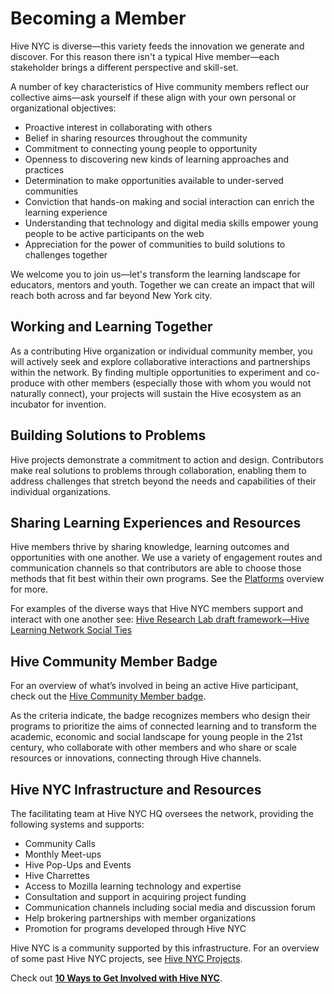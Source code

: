 # Becoming a Member

Hive NYC is diverse—this variety feeds the innovation we generate and discover. For this reason there isn't a typical Hive member—each stakeholder brings a different perspective and skill-set.

A number of key characteristics of Hive community members reflect our collective aims—ask yourself if these align with your own personal or organizational objectives:
* Proactive interest in collaborating with others
* Belief in sharing resources throughout the community
* Commitment to connecting young people to opportunity
* Openness to discovering new kinds of learning approaches and practices
* Determination to make opportunities available to under-served communities
* Conviction that hands-on making and social interaction can enrich the learning experience
* Understanding that technology and digital media skills empower young people to be active participants on the web
* Appreciation for the power of communities to build solutions to challenges together

We welcome you to join us—let's transform the learning landscape for educators, mentors and youth. Together we can create an impact that will reach both across and far beyond New York city.

## Working and Learning Together

As a contributing Hive organization or individual community member, you will actively seek and explore collaborative interactions and partnerships within the network. By finding multiple opportunities to experiment and co-produce with other members (especially those with whom you would not naturally connect), your projects will sustain the Hive ecosystem as an incubator for invention.

## Building Solutions to Problems

Hive projects demonstrate a commitment to action and design. Contributors make real solutions to problems through collaboration, enabling them to address challenges that stretch beyond the needs and capabilities of their individual organizations.

## Sharing Learning Experiences and Resources
Hive members thrive by sharing knowledge, learning outcomes and opportunities with one another. We use a variety of engagement routes and communication channels so that contributors are able to choose those methods that fit best within their own programs. See the [Platforms](../hive_nyc_platforms/README.md) overview for more.

For examples of the diverse ways that Hive NYC members support and interact with one another see: [Hive Research Lab draft framework—Hive Learning Network Social Ties](https://drive.google.com/file/d/0B_VM3QApL9XfSm12dnJZN1dFRWM/view)

## Hive Community Member Badge

For an overview of what’s involved in being an active Hive participant, check out the [Hive Community Member badge](https://webmaker.org/en-US/badges/hive-community-member).

As the criteria indicate, the badge recognizes members who design their programs to prioritize the aims of connected learning and to transform the academic, economic and social landscape for young people in the 21st century, who collaborate with other members and who share or scale resources or innovations, connecting through Hive channels.

## Hive NYC Infrastructure and Resources

The facilitating team at Hive NYC HQ oversees the network, providing the following systems and supports:
* Community Calls
* Monthly Meet-ups
* Hive Pop-Ups and Events
* Hive Charrettes
* Access to Mozilla learning technology and expertise
* Consultation and support in acquiring project funding
* Communication channels including social media and discussion forum
* Help brokering partnerships with member organizations
* Promotion for programs developed through Hive NYC

Hive NYC is a community supported by this infrastructure.
For an overview of some past Hive NYC projects, see [Hive NYC Projects](../hive_nyc_projects/README.md).

Check out **[10 Ways to Get Involved with Hive NYC](../becoming_a_hive_nyc_member/10_ways_to_get_involved_with_hive_nyc.html)**.
